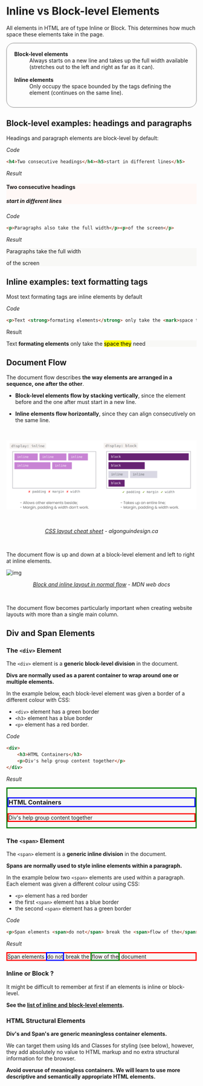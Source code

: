 # Inline vs Block-level Elements

All elements in HTML are of type Inline or Block. This determines how much space these elements take in the page.



<dl style="border: 1px solid gray; padding: 20px 20px 30px 20px; border-radius: 20px;
:">
    <dt><strong>Block-level elements</strong></dt>
    <dd>Always starts on a new line and takes up the full  width available (stretches out to the left and right as far as it can).</dd>
    <br>
    <dt><strong>Inline elements</strong></dt>
    <dd>Only occupy the space bounded by the tags defining the element (continues on the same line).</dd>
</dl>



## Block-level examples: headings and paragraphs

Headings and paragraph elements are block-level by default:



*Code*

```html
<h4>Two consecutive headings</h4><h5>start in different lines</h5>
```

*Result*

<div style="background-color: rgb(2448, 248, 246)">
	<h4>Two consecutive headings</h4><h5>start in different lines</h5>
</div>



*Code*

```html
<p>Paragraphs also take the full width</p><p>of the screen</p>
```

*Result*

<div style="background-color: rgb(248, 248, 246)">
	<p>Paragraphs take the full width</p><p>of the screen</p>
</div>



## Inline examples: text formatting tags

Most text formating tags are inline elements by default



*Code*

```html
<p>Text <strong>formating elements</strong> only take the <mark>space they</mark> need</p>
```

Result

<div style="background-color: rgb(248, 248, 246)">
	<p>Text <strong>formating elements</strong> only take the <mark>space they</mark> need</p>
</div>



## Document Flow

The document flow describes **the way elements are arranged in a sequence, one after the other**.



- **Block-level elements flow by stacking vertically**, since the element before and the one after must start in a new line.

- **Inline elements flow horizontally**, since they can align consecutively on the same line.

  <br>

![inline_vs_block_algonquin](./assets/inline_vs_block_algonquin.png "block comparison of inline vs block elements by algonquindesign.ca")

<br>

<p align="center"><a href="https://learn-the-web.algonquindesign.ca/topics/css-layout-cheat-sheet"><em>CSS layout cheat sheet</em></a> <em>- algonguindesign.ca</em></p>

<br>

The document flow is up and down at a block-level element and left to right at inline elements.



![img](https://mdn.mozillademos.org/files/16125/mdn-horizontal.png)

<p align="center"><a href="https://developer.mozilla.org/en-US/docs/Web/CSS/CSS_Flow_Layout/Block_and_Inline_Layout_in_Normal_Flow"><em>Block and inline layout in normal flow</em></a> <em> - MDN web docs</em></p>

<br>

The document flow becomes particularly important when creating website layouts with more than a single main column.



## Div and Span Elements


### The `<div>` Element

The `<div>` element is a **generic block-level division** in the document.

**Divs are normally used as a parent container to wrap around one or multiple elements.**


In the example below, each block-level element was given a border of a different colour with CSS:

- `<div>` element has a green border
- `<h3>` element has a blue border
- `<p>` element has a red border.


*Code*

```html
<div>
    <h3>HTML Containers</h3>
	<p>Div's help group content together</p>
</div>
```

*Result*

<div style="background-color: rgb(248, 248, 246)">
<div style="border: 3px solid green;">
    <h3 style="border: 3px solid blue;">HTML Containers</h3>
	<p style="border: 3px solid red;">Div's help group content together</p>
    </div></div>



### The `<span>` Element

The `<span>` element is a **generic inline division** in the document.

**Spans are normally used to style inline elements within a paragraph.**


In the example below two `<span>` elements are used within a paragraph. Each element was given a different colour using CSS:

- `<p>` element has a red border
- the first `<span>` element has a blue border
- the  second `<span>` element has a green border


*Code*

```html
<p>Span elements <span>do not</span> break the <span>flow of the</span> document</p>
```

*Result*

<div style="background-color: rgb(248, 248, 246)">
<p style="border: 3px solid red;">Span elements <span style="border: 3px solid blue;">do not</span> break the <span style="border: 3px solid green;">flow of the</span> document</p>
</div>


### Inline or Block ?

It might be difficult to remember at first if an elements is inline or block-level.

**See the [list of inline and block-level elements](https://www.w3schools.com/html/html_blocks.asp).**



### HTML Structural Elements

**Div's and Span's are generic meaningless container elements.**

We can target them using Ids and Classes for styling (see below), however, they add absolutely no value to HTML markup and no extra structural information for the browser.

**Avoid overuse of meaningless containers. We will learn to use more descriptive and semantically appropriate HTML elements.**

